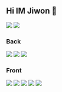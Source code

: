 ## Hi IM Jiwon 👋

<img src='https://img.shields.io/badge/GitHub-100000?style=for-the-badge&logo=github&logoColor=white'>
<img src='https://img.shields.io/badge/Linux-FCC624?style=for-the-badge&logo=linux&logoColor=black'>

<h3>Back</h3>

<img src='https://img.shields.io/badge/Java-ED8B00?style=for-the-badge&logo=openjdk&logoColor=white'>
<img src='https://img.shields.io/badge/jQuery-0769AD?style=for-the-badge&logo=jquery&logoColor=white'>
<img src='https://img.shields.io/badge/Spring-6DB33F?style=for-the-badge&logo=spring&logoColor=white'>

<h3>Front</h3>

<img src='https://img.shields.io/badge/JavaScript-F7DF1E?style=for-the-badge&logo=JavaScript&logoColor=white'>
<img src='https://img.shields.io/badge/React-20232A?style=for-the-badge&logo=react&logoColor=61DAFB'>


<img src='[https://img.shields.io/badge/HTML-239120?style=for-the-badge&logo=html5&logoColor=white](https://img.shields.io/badge/HTML5-E34F26?style=for-the-badge&logo=html5&logoColor=white)'>
<img src='[https://img.shields.io/badge/CSS-239120?&style=for-the-badge&logo=css3&logoColor=white](https://img.shields.io/badge/CSS3-1572B6?style=for-the-badge&logo=css3&logoColor=white)'>
<img src='https://img.shields.io/badge/Amazon_AWS-232F3E?style=for-the-badge&logo=amazon-aws&logoColor=white'>





